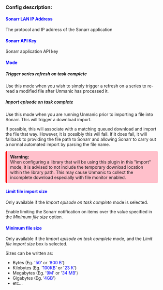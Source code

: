 
### Config description:


#### <span style="color:blue">Sonarr LAN IP Address</span>
The protocol and IP address of the Sonarr application


#### <span style="color:blue">Sonarr API Key</span>
Sonarr application API key


#### <span style="color:blue">Mode</span>

##### Trigger series refresh on task complete
Use this mode when you wish to simply trigger a refresh on a series to re-read a modified file after Unmanic has 
processed it.

##### Import episode on task complete
Use this mode when you are running Unmanic prior to importing a file into Sonarr. 
This will trigger a download import.

If possible, this will associate with a matching queued download and import the file that way. However, it is possibly this will fail.
If it does fail, it will fallback to providing the file path to Sonarr and allowing Sonarr to carry out a normal 
automated import by parsing the file name.

<div style="background-color:pink;border-radius:4px;border-left:solid 5px red;padding:10px;">
<b>Warning:</b>
<br>When configuring a library that will be using this plugin in this "import" mode, it is advised to not include 
the temporary download location within the library path. This may cause Unmanic to collect the incomplete 
download especially with file monitor enabled.
</div>

#### <span style="color:blue">Limit file import size</span>
Only available if the *Import episode on task complete* mode is selected.

Enable limiting the Sonarr notification on items over the value specified in the *Minimum file size* option.


#### <span style="color:blue">Minimum file size</span>
Only available if the *Import episode on task complete* mode, and the *Limit file import size* 
box is selected.

Sizes can be written as:

- Bytes (Eg. '<span style="color:blue">50</span>' or '<span style="color:blue">800 B</span>')
- Kilobytes (Eg. '<span style="color:blue">100KB</span>' or '<span style="color:blue">23 K</span>')
- Megabytes (Eg. '<span style="color:blue">9M</span>' or '<span style="color:blue">34 MB</span>')
- Gigabytes (Eg. '<span style="color:blue">4GB</span>')
- etc...
